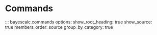 # Commands

::: bayescalc.commands
    options:
      show_root_heading: true
      show_source: true
      members_order: source
      group_by_category: true
